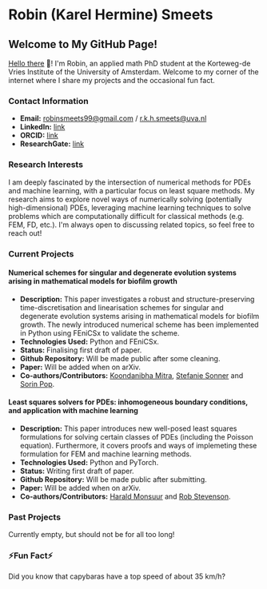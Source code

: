 # Robin (Karel Hermine) Smeets

## Welcome to My GitHub Page!

[Hello there](https://www.youtube.com/watch?v=rEq1Z0bjdwc) 👋! I'm Robin, an applied math PhD student at the Korteweg-de Vries Institute of the University of Amsterdam. Welcome to my corner of the internet where I share my projects and the occasional fun fact. 

### Contact Information

- **Email:** robinsmeets99@gmail.com / r.k.h.smeets@uva.nl
- **LinkedIn:** [link](www.linkedin.com/in/robinsmeets99)
- **ORCID:** [link](https://orcid.org/0009-0007-0015-4105)
- **ResearchGate:** [link](https://www.researchgate.net/profile/Robin-Smeets-2)

### Research Interests

I am deeply fascinated by the intersection of numerical methods for PDEs and machine learning, with a particular focus on least square methods. My research aims to explore novel ways of numerically solving (potentially high-dimensional) PDEs, leveraging machine learning techniques to solve problems which are computationally difficult for classical methods (e.g. FEM, FD, etc.). I'm always open to discussing related topics, so feel free to reach out!

### Current Projects

#### Numerical schemes for singular and degenerate evolution systems arising in mathematical models for biofilm growth

- **Description:** This paper investigates a robust and structure-preserving time-discretisation and linearisation schemes for singular and degenerate evolution systems arising in mathematical models for biofilm growth. The newly introduced numerical scheme has been implemented in Python using FEniCSx to validate the scheme.
- **Technologies Used:** Python and FEniCSx.
- **Status:** Finalising first draft of paper.
- **Github Repository:** Will be made public after some cleaning.
- **Paper:** Will be added when on arXiv.
- **Co-authors/Contributors:** [Koondanibha Mitra](https://www.koondi.net/), [Stefanie Sonner](https://www.math.ru.nl/~ssonner/) and [Sorin Pop](https://www.uhasselt.be/en/who-is-who/sorin-pop).

#### Least squares solvers for PDEs: inhomogeneous boundary conditions, and application with machine learning

- **Description:** This paper introduces new well-posed least squares formulations for solving certain classes of PDEs (including the Poisson equation). Furthermore, it covers proofs and ways of implemeting these formulation for FEM and machine learning methods.
- **Technologies Used:** Python and PyTorch.
- **Status:** Writing first draft of paper.
- **Github Repository:** Will be made public after submitting.
- **Paper:** Will be added when on arXiv.
- **Co-authors/Contributors:** [Harald Monsuur](https://www.uva.nl/profiel/m/o/h.monsuur/h.monsuur.html) and [Rob Stevenson](https://staff.fnwi.uva.nl/r.p.stevenson/).

### Past Projects

Currently empty, but should not be for all too long!

### ⚡Fun Fact⚡

Did you know that capybaras have a top speed of about 35 km/h?

<!--
**Rsmeets99/Rsmeets99** is a ✨ _special_ ✨ repository because its `README.md` (this file) appears on your GitHub profile.

### Hi there 👋
Here are some ideas to get you started:

- 🔭 I’m currently working on ...
- 🌱 I’m currently learning ...
- 👯 I’m looking to collaborate on ...
- 🤔 I’m looking for help with ...
- 💬 Ask me about ...
- 📫 How to reach me: ...
- 😄 Pronouns: ...
- ⚡ Fun fact: ...

#### [Past Project Title 1]

- **Summary:** A quick recap of the project, its goals, and outcomes. Mention any recognition or results that came from this work.
- **Technologies Used:** List the technologies, languages, or frameworks employed.
- **Link:** [GitHub Repo or Archive Link]

#### [Past Project Title 2]

- **Summary:** Detail your contributions and the project's impact on your growth or its intended audience.
- **Technologies Used:** Highlight the tools and technologies you worked with.
- **Link:** [GitHub Repo or Archive Link]
-->
